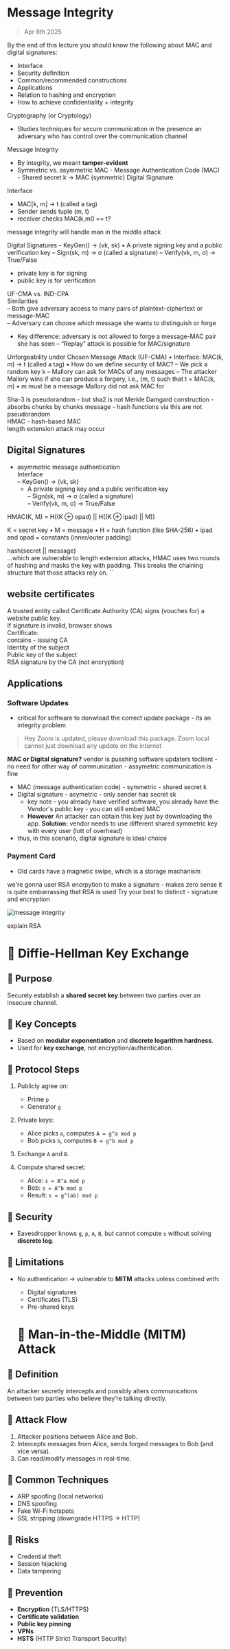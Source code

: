 # Message Integrity
> Apr 8th 2025

By the end of this lecture you should know the following about MAC and digital signatures:
- Interface
- Security definition
- Common/recommended constructions
- Applications
- Relation to hashing and encryption
- How to achieve confidentiality + integrity

Cryptography (or Cryptology)
- Studies techniques for secure communication in the presence an adversary who has control over the communication channel

Message Integrity
- By integrity, we meant **tamper-evident**
- Symmetric vs. asymmetric 
MAC - Message Authentication Code (MAC) - Shared secret k -> MAC (symmetric)
Digital Signature 


Interface 

- MAC[k, m] -> t (called a tag)  
- Sender sends tuple (m, t)  
- receiver checks MAC(k,m0 == t?

message integrity will handle man in the middle attack

Digital Signatures
– KeyGen() → (vk, sk)
• A private signing key and a public verification key
– Sign(sk, m) → σ (called a signature)
– Verify(vk, m, σ) → True/False
- private key is for signing
- public key is for verification

UF-CMA vs. IND-CPA  
Similarities  
– Both give adversary access to many pairs of plaintext-ciphertext or message-MAC  
– Adversary can choose which message she wants to distinguish or forge  
- Key difference: adversary is not allowed to forge a message-MAC pair she has seen
– “Replay” attack is possible for MAC/signature

Unforgeability under Chosen Message Attack (UF-CMA)
• Interface: MAC(k, m) → t (called a tag)
• How do we define security of MAC?
– We pick a random key k
– Mallory can ask for MACs of any messages
– The attacker Mallory wins if she can produce a
forgery, i.e., (m, t) such that t = MAC(k, m)
• m must be a message Mallory did not ask MAC for

Sha-3 is pseudorandom - but sha2 is not
Merkle Damgard construction - absorbs chunks by chunks message - hash functions via this are not pseudorandom  
HMAC - hash-based MAC  
length extension attack may occur


## Digital Signatures
- asymmetric message authentication  
Interface  
– KeyGen() → (vk, sk)  
    - A private signing key and a public verification key  
– Sign(sk, m) → σ (called a signature)  
– Verify(vk, m, σ) → True/False  

HMAC(K, M) = H((K ⊕ opad) || H((K ⊕ ipad) || M))

K = secret key
•	M = message
•	H = hash function (like SHA-256)
•	ipad and opad = constants (inner/outer padding)

hash(secret || message)  
…which are vulnerable to length extension attacks, HMAC uses two rounds of hashing and masks the key with padding. This breaks the chaining structure that those attacks rely on.
``


## website certificates
A trusted entity called Certificate Authority (CA) signs (vouches for) a website public key.  
If signature is invalid, browser shows  
Certificate:  
    contains - issuing CA  
    Identity of the subject   
    Public key of the subject  
    RSA signature by the CA (not encryption)  
        

## Applications
### Software Updates
- critical for software to donwload the correct update package - its an integrity problem

> Hey Zoom is updated, please download this package. Zoom local cannot just download any update on the internet  

**MAC or Digital signature?**
vendor is pusshing software updaters toclient - no need for other way of communication - assymetric communication is fine 
- MAC (message authentication code) - symmetric - shared secret k  
- Digital signature - asymetric - only sender has secret sk  
    - key note - you already have verified software, you already have the Vendor's public key - you can still embed MAC
    - **However** An attacker can obtain this key just by downloading the app. **Solution:** vendor needs to use different shared symmetric key with every user (lott of overhead)
- thus, in this scenario, digital signature is ideal choice

### Payment Card
- Old cards have a magnetic swipe, which is a storage machanism



we're gonna user RSA encrpytion to make a signature - makes zero sense
it is quite embarrassing that RSA is used
Try your best to distinct - signature and encryption

![message integrity](image-8.png)

explain RSA 


# 📘 Diffie-Hellman Key Exchange

## 🔹 Purpose
Securely establish a **shared secret key** between two parties over an insecure channel.

## 🔹 Key Concepts
- Based on **modular exponentiation** and **discrete logarithm hardness**.
- Used for **key exchange**, not encryption/authentication.

## 🔹 Protocol Steps
1. Publicly agree on:
   - Prime `p`
   - Generator `g`

2. Private keys:
   - Alice picks `a`, computes `A = g^a mod p`
   - Bob picks `b`, computes `B = g^b mod p`

3. Exchange `A` and `B`.

4. Compute shared secret:
   - Alice: `s = B^a mod p`
   - Bob: `s = A^b mod p`
   - Result: `s = g^(ab) mod p`

## 🔹 Security
- Eavesdropper knows `g`, `p`, `A`, `B`, but cannot compute `s` without solving **discrete log**.

## 🔹 Limitations
- No authentication → vulnerable to **MITM** attacks unless combined with:
  - Digital signatures
  - Certificates (TLS)
  - Pre-shared keys

  # 🚨 Man-in-the-Middle (MITM) Attack

## 🔹 Definition
An attacker secretly intercepts and possibly alters communications between two parties who believe they’re talking directly.

## 🔹 Attack Flow
1. Attacker positions between Alice and Bob.
2. Intercepts messages from Alice, sends forged messages to Bob (and vice versa).
3. Can read/modify messages in real-time.

## 🔹 Common Techniques
- ARP spoofing (local networks)
- DNS spoofing
- Fake Wi-Fi hotspots
- SSL stripping (downgrade HTTPS → HTTP)

## 🔹 Risks
- Credential theft
- Session hijacking
- Data tampering

## 🔹 Prevention
- **Encryption** (TLS/HTTPS)
- **Certificate validation**
- **Public key pinning**
- **VPNs**
- **HSTS** (HTTP Strict Transport Security)